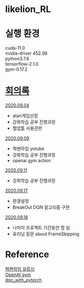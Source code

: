 # likelion_RL
# 실행 환경
  cuda-11.0<br>
  nvidia-driver 452.06<br>
  python3.7.6<br>
  tensorflow-2.1.0<br>
  gym-0.17.2<br>
  
# [회의록](https://github.com/lee-wonho/likelion_RL/blob/master/%ED%9A%8C%EC%9D%98%EB%A1%9D) 
  [2020.09.04](https://github.com/lee-wonho/likelion_RL/blob/master/%ED%9A%8C%EC%9D%98%EB%A1%9D/0904.txt)
  <ul>
    <li>atari게임선정</li>
    <li>강화학습 공부 진행과정</li>
    <li>협업툴 사용관련</li>
  </ul>
  
 [2020.09.09](https://github.com/leewonho/likelion_RL/blob/master/%ED%9A%8C%EC%9D%98%EB%A1%9D/0909.txt)
  <ul>
    <li>혁펜하임 yotube</li>
    <li>강화학습 공부 진행과정</li>
    <li>openai gym action</li>
  </ul>
  
 [2020.09.11](https://github.com/leewonho/likelion_RL/blob/master/%ED%9A%8C%EC%9D%98%EB%A1%9D/0911.txt)
  <ul>
    <li>강화학습 공부 진행과정</li>
  </ul>
  
 [2020.09.17](https://github.com/lee-wonho/likelion_RL/blob/master/%ED%9A%8C%EC%9D%98%EB%A1%9D/0917.txt)
 <ul>
    <li>환경설정</li>
    <li>BreakOut DQN 알고리즘 구현</li>
 </ul>
 
 [2020.09.18](https://github.com/lee-wonho/likelion_RL/blob/master/%ED%9A%8C%EC%9D%98%EB%A1%9D/0918.txt)
 <ul>
  <li>나머지 프로젝트 기간동안 할 일</li>
  <li>유리님 질문 about FrameSkipping </li>
 </ul>
 

# Reference
  [혁펜하임 유튜브](https://www.youtube.com/channel/UCcbPAIfCa4q0x7x8yFXmBag) <br>
  [OpenAI gym](https://github.com/openai/gym)<br>
  [dqn_with_pytorch](https://github.com/AndersonJo/dqn-pytorch) 
